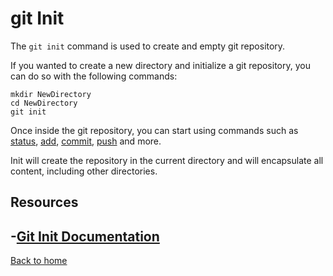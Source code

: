 # git Init

The `git init` command is used to create and empty git repository.

If you wanted to create a new directory and initialize a git repository, you can do so with the following commands:
```
mkdir NewDirectory
cd NewDirectory
git init
```

Once inside the git repository, you can start using commands such as
[status](./Status.md),
[add](./Add.md),
[commit](./Commit.md),
[push](./Push.md)
and more.

Init will create the repository in the current directory and will encapsulate all content, including other directories.

## Resources

-[Git Init Documentation](https://git-scm.com/docs/git-init)
---

[Back to home](../README.md)